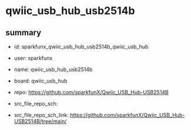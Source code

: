 # qwiic_usb_hub_usb2514b
 
## summary 
* id: sparkfunx_qwiic_usb_hub_usb2514b_qwiic_usb_hub
* user: sparkfunx
* name: qwiic_usb_hub_usb2514b
* board: qwiic_usb_hub
* repo: https://github.com/sparkfunX/Qwiic_USB_Hub-USB2514B



* src_file_repo_sch: 
* src_file_repo_sch_link: https://github.com/sparkfunX/Qwiic_USB_Hub-USB2514B/tree/main/




